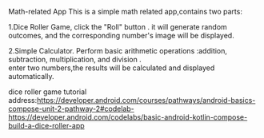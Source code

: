 Math-related App
This is a simple math related app,contains two parts:

1.Dice Roller Game,
click the "Roll" button .
it will generate random outcomes, and the corresponding number's image will be displayed.

2.Simple Calculator.
Perform basic arithmetic operations :addition, subtraction, multiplication, and division .  
enter two numbers,the results will be calculated and displayed automatically.


dice roller game tutorial address:https://developer.android.com/courses/pathways/android-basics-compose-unit-2-pathway-2#codelab-https://developer.android.com/codelabs/basic-android-kotlin-compose-build-a-dice-roller-app

